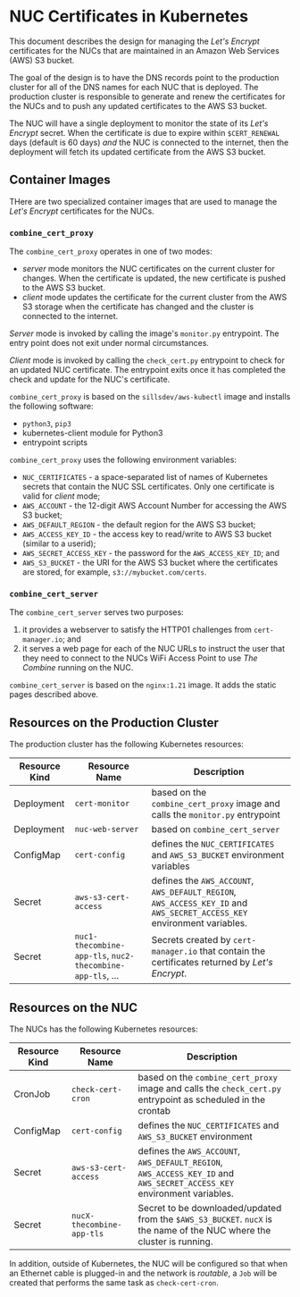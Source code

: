 # NUC Certificates in Kubernetes

This document describes the design for managing the _Let's Encrypt_ certificates for the NUCs that are maintained in an
Amazon Web Services (AWS) S3 bucket.

The goal of the design is to have the DNS records point to the production cluster for all of the DNS names for each NUC
that is deployed. The production cluster is responsible to generate and renew the certificates for the NUCs and to push
any updated certificates to the AWS S3 bucket.

The NUC will have a single deployment to monitor the state of its _Let's Encrypt_ secret. When the certificate is due to
expire within `$CERT_RENEWAL` days (default is 60 days) _and_ the NUC is connected to the internet, then the deployment
will fetch its updated certificate from the AWS S3 bucket.

## Container Images

THere are two specialized container images that are used to manage the _Let's Encrypt_ certificates for the NUCs.

### `combine_cert_proxy`

The `combine_cert_proxy` operates in one of two modes:

- _server_ mode monitors the NUC certificates on the current cluster for changes. When the certificate is updated, the
  new certificate is pushed to the AWS S3 bucket.
- _client_ mode updates the certificate for the current cluster from the AWS S3 storage when the certificate has changed
  and the cluster is connected to the internet.

_Server_ mode is invoked by calling the image's `monitor.py` entrypoint. The entry point does not exit under normal
circumstances.

_Client_ mode is invoked by calling the `check_cert.py` entrypoint to check for an updated NUC certificate. The
entrypoint exits once it has completed the check and update for the NUC's certificate.

`combine_cert_proxy` is based on the `sillsdev/aws-kubectl` image and installs the following software:

- `python3`, `pip3`
- kubernetes-client module for Python3
- entrypoint scripts

`combine_cert_proxy` uses the following environment variables:

- `NUC_CERTIFICATES` - a space-separated list of names of Kubernetes secrets that contain the NUC SSL certificates. Only
  one certificate is valid for _client_ mode;
- `AWS_ACCOUNT` - the 12-digit AWS Account Number for accessing the AWS S3 bucket;
- `AWS_DEFAULT_REGION` - the default region for the AWS S3 bucket;
- `AWS_ACCESS_KEY_ID` - the access key to read/write to AWS S3 bucket (similar to a userid);
- `AWS_SECRET_ACCESS_KEY` - the password for the `AWS_ACCESS_KEY_ID`; and
- `AWS_S3_BUCKET` - the URI for the AWS S3 bucket where the certificates are stored, for example,
  `s3://mybucket.com/certs`.

### `combine_cert_server`

The `combine_cert_server` serves two purposes:

1. it provides a webserver to satisfy the HTTP01 challenges from `cert-manager.io`; and
2. it serves a web page for each of the NUC URLs to instruct the user that they need to connect to the NUCs WiFi Access
   Point to use _The Combine_ running on the NUC.

`combine_cert_server` is based on the `nginx:1.21` image. It adds the static pages described above.

## Resources on the Production Cluster

The production cluster has the following Kubernetes resources:

| Resource Kind | Resource Name                                             | Description                                                                                                             |
| ------------- | --------------------------------------------------------- | ----------------------------------------------------------------------------------------------------------------------- |
| Deployment    | `cert-monitor`                                            | based on the `combine_cert_proxy` image and calls the `monitor.py` entrypoint                                           |
| Deployment    | `nuc-web-server`                                          | based on `combine_cert_server`                                                                                          |
| ConfigMap     | `cert-config`                                             | defines the `NUC_CERTIFICATES` and `AWS_S3_BUCKET` environment variables                                                |
| Secret        | `aws-s3-cert-access`                                      | defines the `AWS_ACCOUNT`, `AWS_DEFAULT_REGION`, `AWS_ACCESS_KEY_ID` and `AWS_SECRET_ACCESS_KEY` environment variables. |
| Secret        | `nuc1-thecombine-app-tls`, `nuc2-thecombine-app-tls`, ... | Secrets created by `cert-manager.io` that contain the certificates returned by _Let's Encrypt_.                         |

## Resources on the NUC

The NUCs has the following Kubernetes resources:

| Resource Kind | Resource Name             | Description                                                                                                             |
| ------------- | ------------------------- | ----------------------------------------------------------------------------------------------------------------------- |
| CronJob       | `check-cert-cron`         | based on the `combine_cert_proxy` image and calls the `check_cert.py` entrypoint as scheduled in the crontab            |
| ConfigMap     | `cert-config`             | defines the `NUC_CERTIFICATES` and `AWS_S3_BUCKET` environment                                                          |
| Secret        | `aws-s3-cert-access`      | defines the `AWS_ACCOUNT`, `AWS_DEFAULT_REGION`, `AWS_ACCESS_KEY_ID` and `AWS_SECRET_ACCESS_KEY` environment variables. |
| Secret        | `nucX-thecombine-app-tls` | Secret to be downloaded/updated from the `$AWS_S3_BUCKET`. `nucX` is the name of the NUC where the cluster is running.  |

In addition, outside of Kubernetes, the NUC will be configured so that when an Ethernet cable is plugged-in and the
network is _routable_, a `Job` will be created that performs the same task as `check-cert-cron`.
